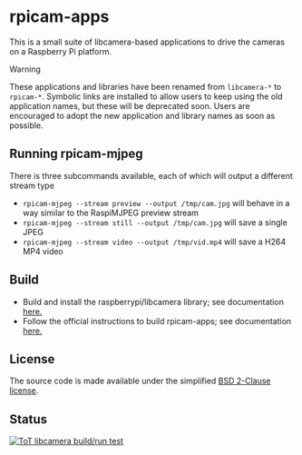 # rpicam-apps
This is a small suite of libcamera-based applications to drive the cameras on a Raspberry Pi platform.

>[!WARNING]
>These applications and libraries have been renamed from `libcamera-*` to `rpicam-*`. Symbolic links are installed to allow users to keep using the old application names, but these will be deprecated soon. Users are encouraged to adopt the new application and library names as soon as possible.

Running rpicam-mjpeg
--------------------

There is three subcommands available, each of which will output a different stream type
* `rpicam-mjpeg --stream preview --output /tmp/cam.jpg` will behave in a way similar to the RaspiMJPEG preview stream
* `rpicam-mjpeg --stream still --output /tmp/cam.jpg` will save a single JPEG
* `rpicam-mjpeg --stream video --output /tmp/vid.mp4` will save a H264 MP4 video

Build
-----

* Build and install the raspberrypi/libcamera library; see documentation [here.](https://www.raspberrypi.com/documentation/computers/camera_software.html#building-libcamera)
* Follow the official instructions to build rpicam-apps; see documentation [here.](https://www.raspberrypi.com/documentation/computers/camera_software.html#building-rpicam-apps)

License
-------

The source code is made available under the simplified [BSD 2-Clause license](https://spdx.org/licenses/BSD-2-Clause.html).

Status
------

[![ToT libcamera build/run test](https://github.com/raspberrypi/rpicam-apps/actions/workflows/rpicam-test.yml/badge.svg)](https://github.com/raspberrypi/rpicam-apps/actions/workflows/rpicam-test.yml)
